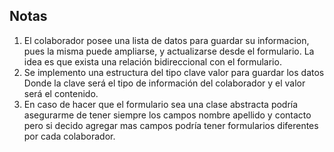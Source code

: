 ## Notas

1) El colaborador posee una lista de datos para guardar
su informacion, pues la misma puede ampliarse, y actualizarse desde el formulario.
La idea es que exista una relación bidireccional con el formulario.
2) Se implemento una estructura del tipo clave valor para guardar los datos
Donde la clave será el tipo de información del colaborador y el valor será el contenido.
3) En caso de hacer que el formulario sea una clase abstracta
podría asegurarme de tener siempre los campos nombre apellido y contacto
pero si decido agregar mas campos podría tener formularios diferentes por cada colaborador.
